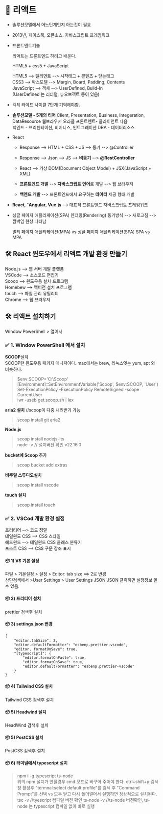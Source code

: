 # 📘 리액트
* 솔루션모델에서 어느단계인지 아는것이 필요
* 2013년, 페이스북, 오픈소스, 자바스크립트 프레임워크
* 프론트엔트기술
   
  리액트는 프론트엔드 하려고 배운다.
   
  HTML5 + css5 + JavaScript      
   
  HTML5 --> 엘리먼트 --> 시작태그 + 콘텐츠 + 닫는태그         
  CSS3 --> 박스모델  --> Margin, Board, Padding, Contents   
  JavaScript --> 객체 --> UserDefined, Build-In   
  (UserDefined 는 리터럴, 뉴오브젝트 등이 있음)

* 객체 라이프 사이클 7단계 기억해야함.
* **솔루션모델 - 5개의 티어**
  Client,  Presentation, Business, Integeration, DataResource
  웹브라우저                                      오라클
  프론트엔트- 클라이언트 다음         
  백엔드 - 프리젠테이션, 비지니스, 인트그레이션
  DBA - 데이터리소스

* React   
  - Response --> HTML + CSS + JS --> 동기 --> @Controller   
  - Response --> Json --> JS --> **비동기** --> **@RestController**   
     
  - React --> 가상 DOM(Document Object Model) + JSX(JavaScript + XML)   
     
  - **프론트엔드 개발** --> **자바스크립트 언어**로 개발 --> 웹 브라우저   
  - **백엔드 개발** --> 프론트엔드에서 요구하는 **데이터** 제공 형태 개발   
   
* **React**, "**Angular**, **Vue.js** --> 대표적 프론트엔드 자바스크립트 프레임워크

* 싱글 페이지 애플리케이션(SPA)
  렌더링(Rendering)
  동기방식 --> 새로고침 --> 깜박임 현상 나타남
  
  멀티 페이지 애플리케이션(MPA) vs 싱글 페이지 애플리케이션(SPA)
  SPA vs MPA

## 🛠️ React 윈도우에서 리액트 개발 환경 만들기   
  Node.js --> 웹 서버 개발 플랫폼   
  VSCode  --> 소스코드 편집기   
  Scoop   --> 윈도우용 설치 프로그램   
  Homebew --> 맥버전 설치 프로그램   
  touch   --> 파일 관리 유틸리티   
  Chrome  --> 웹 브라우저   

## 🛠️ 리액트 설치하기
Window PowerShell > 열어서   

### ✅ 1. Window PowerShell 에서 설치
   
**SCOOP**설치   
SCOOP란 윈도우용 패키지 매니저이다. 
mac에서는 brew, 리눅스엣는  yum, apt 와 비슷하다.

>$env:SCOOP='C:\Scoop'      
>[Environment]::SetEnvironmentVariable('Scoop', $env:SCOOP, 'User')   
>Set-ExecutionPolicy -ExecutionPolicy RemoteSigned -scope CurrentUser   
>iwr -useb get.scoop.sh | iex   

**aria2  설치** //scoop이 다중 내려받기 가능
>scoop install git aria2   
   
**Node.js**   
>scoop install nodejs-lts   
>node -v  // 설치버전 확인 v22.16.0   
   
**bucket에 Scoop 추가**   
>scoop bucket add extras   

**비주얼 스튜디오설치**   
>scoop install vscode   
   
**touch 설치**   
>scoop install touch   
   
   
### ✅ 2. VSCod 개발 환경 설정   
  프리티어     --> 코드 정렬   
  테일윈도 CSS --> CSS 스타일   
  헤드윈드     --> 테일윈드 CSS 클래스 분류기   
  포스트 CSS   --> CSS 구문 강조 표시   
   
#### 📦 1) VS  기본 설정   
  파일 > 기본설정 > 설정 > Editor: tab size ==> 2로 변경   
  상단검색에서 >User Settings > User Settings JSON JSON 클릭하면 설정정보 알수 있음.   
   
#### 📦 2) 프리티어 설치   
prettier 검색후 설치   
   
#### 📦 3) settings.json 변경   
    {   
        "editor.tabSize": 2,   
        "editor.defaultFormatter": "esbenp.prettier-vscode",   
        "editor, formatOnSave": true,   
        "[typescript]": {   
            "editor.formatOnPaste": true,   
            "editor.formatOnSave": true,   
            "editor.defaultFormatter": "esbenp.prettier-vscode"   
        }   
    }   
   
#### 📦 4) Tailwind CSS 설치   
   Tailwind CSS 검색후 설치   
   
#### 📦 5) Headwind 설치   
   HeadWind 검색후 설치   
   
#### 📦 5) PostCSS 설치   
   PostCSS  검색후 설치   
   
#### 📦 6) 터미널에서 typescript 설치   
>npm i -g typescript ts-node      
  위의 npm 설치가 안될경우 cmd 모드로 바꾸어 주어야 한다.
  ctrl+shift+p 검색창 활성후 "termnal:select default profile"를 검색 후 "Command Prompt"를 선택
  vs 모두 닫고 다시 폴더열어서 실행하면 정상적으로 설치된다.
>tsc -v   //tyescript 컴파일 버전 확인
>ts-node -v   //ts-node 버전확인, ts-node 는 typescript 컴파일 없이 바로 실행


